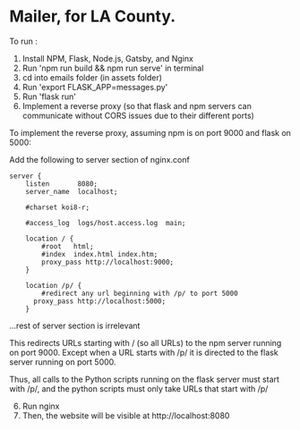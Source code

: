 # Mailer, for LA County.

To run : 

1. Install NPM, Flask, Node.js, Gatsby, and Nginx 
2. Run 'npm run build && npm run serve' in terminal
3. cd into emails folder (in assets folder)
4. Run 'export FLASK_APP=messages.py'
5. Run 'flask run'
6. Implement a reverse proxy (so that flask and npm servers can communicate without CORS issues due to their different ports)

To implement the reverse proxy, 
assuming npm is on port 9000 and flask on 5000:

Add the following to server section of nginx.conf   
    
    server {
        listen       8080;
        server_name  localhost;

        #charset koi8-r;                                                                                                                                                                                                                      

        #access_log  logs/host.access.log  main;                                                                                                                                                                                              

        location / {
            #root   html;                                                                                                                                                                                                                     
            #index  index.html index.htm;                                                                                                                                                                                                     
            proxy_pass http://localhost:9000;
        }

        location /p/ {
            #redirect any url beginning with /p/ to port 5000                                                                                                                                                                                 
          proxy_pass http://localhost:5000;
        }
...rest of server section is irrelevant

This redirects URLs starting with / (so all URLs) to the npm server running on port 9000. Except when a URL starts with /p/ it is directed to the flask server running on port 5000. 

Thus, all calls to the Python scripts running on the flask server must start with /p/, and the python scripts must only take URLs that start with /p/

6. Run nginx
7. Then, the website will be visible at http://localhost:8080
